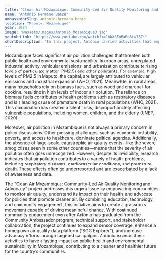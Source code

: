 ```yaml
---
title: "Clean Air Mozambique: Community-Led Air Quality Monitoring and Advocacy"
name: "António Hermano Banze"
ambassadorSlug: antonio-hermano-banze
location: "Maputo, Mozambique"
year: 2024
image: "@assets/images/Antonio_Mozambique3.jpg"
youtubeLink: "https://www.youtube.com/watch?v=CbkX8EoRaPo&t=767s"
shortDescription: "In this project, António carried activities that empower communities in Maputo, Mozambique to monitor air quality, understand its health impacts, and advocate for cleaner air policies through education, technology, and community engagement."
---
```


Mozambique faces significant air pollution challenges that threaten both public health and environmental sustainability. In urban areas, unregulated industrial activity, vehicular emissions, and urbanization contribute to rising levels of particulate matter (PM2.5) and other pollutants. For example, high levels of PM2.5 in Maputo, the capital, are largely attributed to vehicular emissions and industrial expansion (WHO, 2021). Meanwhile, in rural areas, many households rely on biomass fuels, such as wood and charcoal, for cooking, resulting in high levels of indoor air pollution. The reliance on biomass fuels contributes to health problems such as respiratory diseases and is a leading cause of premature death in rural populations (WHO, 2021). This combination has created a silent crisis, disproportionately affecting vulnerable populations, including women, children, and the elderly (UNEP, 2020).

Moreover, air pollution in Mozambique is not always a primary concern in policy discussions. Other pressing challenges, such as economic instability, poverty, and access to healthcare, dominate political agendas. Additionally, the absence of large-scale, catastrophic air quality events—like the severe smog crises seen in some other countries—means that the severity of air pollution often goes unrecognized. However, despite its invisibility, research indicates that air pollution contributes to a variety of health problems, including respiratory diseases, cardiovascular conditions, and premature death. These effects often go underreported and are exacerbated by a lack of awareness and data.

The "Clean Air Mozambique: Community-Led Air Quality Monitoring and Advocacy" project addresses this urgent issue by empowering communities to monitor air quality, understand its impact on their health, and advocate for policies that promote cleaner air. By combining education, technology, and community engagement, this initiative aims to create a grassroots movement capable of driving meaningful change. With continued community engagement even after António has graduated from the Community Ambassador program, technical support, and stakeholder collaboration, the project continues to expand sensor coverage, enhance a homegrown air quality data platform (“SGG Explorer”), and increase advocacy efforts through targeted campaigns. António expects these activities to have a lasting impact on public health and environmental sustainability in Mozambique, contributing to a cleaner and healthier future for the country’s communities.

